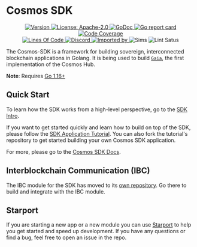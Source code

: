 <!--
parent:
  order: false
-->


# Cosmos SDK




<div align="center">
  <a href="https://github.com/cosmos/cosmos-sdk/releases/latest">
    <img alt="Version" src="https://img.shields.io/github/tag/cosmos/cosmos-sdk.svg" />
  </a>
  <a href="https://github.com/cosmos/cosmos-sdk/blob/master/LICENSE">
    <img alt="License: Apache-2.0" src="https://img.shields.io/github/license/cosmos/cosmos-sdk.svg" />
  </a>
  <a href="https://pkg.go.dev/github.com/allinbits/cosmos-sdk?tab=doc">
    <img alt="GoDoc" src="https://godoc.org/github.com/allinbits/cosmos-sdk?status.svg" />
  </a>
  <a href="https://goreportcard.com/report/github.com/allinbits/cosmos-sdk">
    <img alt="Go report card" src="https://goreportcard.com/badge/github.com/allinbits/cosmos-sdk" />
  </a>
  <a href="https://codecov.io/gh/allinbits/cosmos-sdk">
    <img alt="Code Coverage" src="https://codecov.io/gh/allinbits/cosmos-sdk/branch/master/graph/badge.svg" />
  </a>
</div>
<div align="center">
  <a href="https://github.com/allinbits/cosmos-sdk">
    <img alt="Lines Of Code" src="https://tokei.rs/b1/github/allinbits/cosmos-sdk" />
  </a>
  <a href="https://discord.gg/AzefAFd">
    <img alt="Discord" src="https://img.shields.io/discord/669268347736686612.svg" />
  </a>
  <a href="https://sourcegraph.com/github.com/allinbits/cosmos-sdk?badge">
    <img alt="Imported by" src="https://sourcegraph.com/github.com/allinbits/cosmos-sdk/-/badge.svg" />
  </a>
    <img alt="Sims" src="https://github.com/allinbits/cosmos-sdk/workflows/Sims/badge.svg" />
    <img alt="Lint Satus" src="https://github.com/allinbits/cosmos-sdk/workflows/Lint/badge.svg" />
</div>

The Cosmos-SDK is a framework for building sovereign, interconnected blockchain applications in Golang.
It is being used to build [`Gaia`](https://github.com/cosmos/gaia), the first implementation of the Cosmos Hub.

**Note**: Requires [Go 1.16+](https://golang.org/dl/)

## Quick Start

To learn how the SDK works from a high-level perspective, go to the [SDK Intro](./docs/intro/overview.md).

If you want to get started quickly and learn how to build on top of the SDK, please follow the [SDK Application Tutorial](https://tutorials.cosmos.network/nameservice/tutorial/00-intro.html). You can also fork the tutorial's repository to get started building your own Cosmos SDK application.

For more, please go to the [Cosmos SDK Docs](./docs/).

## Interblockchain Communication (IBC)

The IBC module for the SDK has moved to its [own repository](https://github.com/cosmos/ibc-go). Go there to build and integrate with the IBC module. 

## Starport

If you are starting a new app or a new module you can use [Starport](https://github.com/tendermint/starport) to help you get started and speed up development. If you have any questions or find a bug, feel free to open an issue in the repo.
